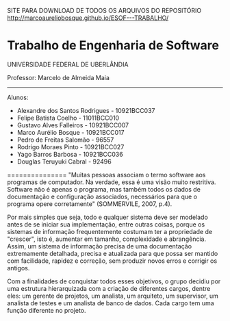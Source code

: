 SITE PARA DOWNLOAD DE TODOS OS ARQUIVOS DO REPOSITÓRIO
http://marcoaureliobosque.github.io/ESOF---TRABALHO/

Trabalho de Engenharia de Software
===============
UNIVERSIDADE FEDERAL DE UBERLÂNDIA

Professor: Marcelo de Almeida Maia
__________________

Alunos:
  * Alexandre dos Santos Rodrigues - 10921BCC037
  * Felipe Batista Coelho - 11011BCC010
  * Gustavo Alves Falleiros - 10921BCC007
  * Marco Aurélio Bosque - 10921BCC017
  * Pedro de Freitas Salomão - 96557
  * Rodrigo Moraes Pinto - 10921BCC027
  * Yago Barros Barbosa - 10921BCC036
  * Douglas Teruyuki Cabral - 92496

===============
   "Muitas pessoas associam o termo software aos programas de computador. Na verdade, essa é uma visão muito restritiva. Software não é apenas o programa, mas também todos os dados de documentação e configuração associados, necessários para que o programa opere corretamente" (SOMMERVILE, 2007, p.4).
   
   Por mais simples que seja, todo e qualquer sistema deve ser modelado antes de se iniciar sua implementação, entre outras coisas, porque os sistemas de informação frequentemente costumam ter a propriedade de "crescer", isto é, aumentar em tamanho, complexidade e abrangência. Assim, um sistema de informação precisa de uma documentação extremamente detalhada, precisa e atualizada para que possa ser mantido com facilidade, rapidez e correção, sem produzir novos erros e corrigir os antigos. 
   
   Com a finalidades de conquistar todos esses objetivos, o grupo decidiu por uma estrutura hierarquizada com a criação de diferentes cargos, dentre eles: um gerente de projetos, um analista, um arquiteto, um supervisor, um analista de testes e um analista de banco de dados. Cada cargo tem uma função diferente no projeto.
